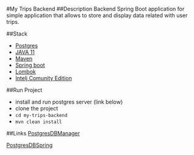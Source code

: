 #My Trips Backend
##Description
Backend Spring Boot application for simple application that allows to store and display data related with user trips.

##Stack
- [Postgres](https://www.postgresql.org/)
- [JAVA 11](https://www.oracle.com/java/technologies/javase-jdk11-downloads.html)
- [Maven](https://maven.apache.org/download.cgi)
- [Spring boot](https://spring.io/projects/spring-boot)
- [Lombok](https://plugins.jetbrains.com/plugin/6317-lombok)
- [Intelj Comunity Edition](https://www.jetbrains.com/idea/download/)

##Run Project
- install and run postgres server (link below)
- clone the project
- ````cd my-trips-backend````
- ````mvn clean install````

##Links
[PostgresDBManager](https://www.codementor.io/@engineerapart/getting-started-with-postgresql-on-mac-osx-are8jcopb)

[PostgresDBSpring](http://zetcode.com/springboot/postgresql/)
